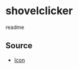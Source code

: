 # shovelclicker

readme

## Source

- [Icon](http://www.iconarchive.com/show/minecraft-icons-by-chrisl21.1.html)

